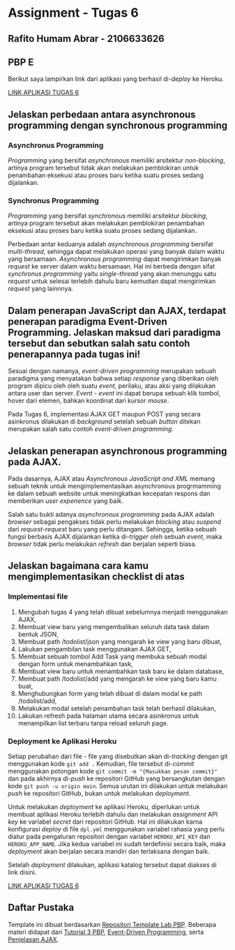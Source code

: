 # Assignment - Tugas 6

## Rafito Humam Abrar - 2106633626
## PBP E

Berikut saya lampirkan link dari aplikasi yang berhasil di-*deploy* ke Heroku.

[LINK APLIKASI TUGAS 6](https://tugas3-rafitohumam.herokuapp.com/todolist/ "App Heroku Tugas 5 - todolist")

## Jelaskan perbedaan antara asynchronous programming dengan synchronous programming

### Asynchronus Programming
*Programming* yang bersifat *asynchronous* memiliki arsitektur *non-blocking*, artinya program tersebut tidak akan melakukan pemblokiran untuk penambahan eksekusi atau proses baru ketika suatu proses sedang dijalankan.

### Synchronus Programming
*Programming* yang bersifat *synchronous* memiliki arsitektur *blocking*, artinya program tersebut akan melakukan pemblokiran penambahan eksekusi atau proses baru ketika suatu proses sedang dijalankan.

Perbedaan antar keduanya adalah *asynchronous programming* bersifat *multi-thread*, sehingga dapat melakukan operasi yang banyak dalam waktu yang bersamaan. *Asynchronous programming* dapat mengirimkan banyak *request* ke server dalam waktu bersamaan. Hal ini berbeda dengan sifat *synchronus programming* yaitu *single-thread* yang akan menunggu satu *request* untuk selesai terlebih dahulu baru kemudian dapat mengirimkan *request* yang lainnnya.

##  Dalam penerapan JavaScript dan AJAX, terdapat penerapan paradigma Event-Driven Programming. Jelaskan maksud dari paradigma tersebut dan sebutkan salah satu contoh penerapannya pada tugas ini!

Sesuai dengan namanya, *event-driven programming* merupakan sebuah paradigma yang menyatakan bahwa setiap *response* yang diberikan oleh program dipicu oleh oleh suatu *event*, perilaku, atau aksi yang dilakukan antara user dan server. *Event - event* ini dapat berupa sebuah klik tombol, hover dari elemen, bahkan koordinat dari kursor *mouse*.

Pada Tugas 6, implementasi AJAX GET maupun POST yang secara asinkronus dilakukan di *background* setelah sebuah *button* ditekan merupakan salah satu contoh *event-driven programming*.

## Jelaskan penerapan asynchronous programming pada AJAX.

Pada dasarnya, AJAX atau *Asynchronous JavaScript and XML* memang sebuah teknik untuk mengimplementasikan asynchronous progrmamming ke dalam sebuah website untuk meningkatkan kecepatan respons dan memberikan *user experience* yang baik.

Salah satu bukti adanya *asynchronous programming* pada AJAX adalah *browser* sebagai pengakses tidak perlu melakukan *blocking* atau *suspend* dari *request-request* baru yang perlu ditangani. Sehingga, ketika sebuah fungsi berbasis AJAX dijalankan ketika di-*trigger* oleh sebuah *event*, maka *browser* tidak perlu melakukan *refresh* dan berjalan seperti biasa.

## Jelaskan bagaimana cara kamu mengimplementasikan checklist di atas

### Implementasi file

1. Mengubah tugas 4 yang telah dibuat sebelumnya menjadi menggunakan AJAX,
2. Membuat view baru yang mengembalikan seluruh data task dalam bentuk JSON,
3. Membuat path /todolist/json yang mengarah ke view yang baru dibuat,
4. Lakukan pengambilan task menggunakan AJAX GET,
5. Membuat sebuah tombol Add Task yang membuka sebuah modal dengan form untuk menambahkan task,
6. Membuat view baru untuk menambahkan task baru ke dalam database,
7. Membuat path /todolist/add yang mengarah ke view yang baru kamu buat,
8. Menghubungkan form yang telah dibuat di dalam modal ke path /todolist/add,
9. Melakukan modal setelah penambahan task telah berhasil dilakukan,
10. Lakukan refresh pada halaman utama secara asinkronus untuk menampilkan list terbaru tanpa reload seluruh page.

### Deployment ke Aplikasi Heroku

Setiap perubahan dari file - file yang disebutkan akan di-*tracking* dengan git menggunakan kode `git add .` Kemudian, file tersebut di-*commit* menggunakan potongan kode `git commit -m "{Masukkan pesan commit}"` dan pada akhirnya di-*push* ke repositori GitHub yang bersangkutan dengan kode `git push -u origin main`. Semua urutan ini dilakukan untuk melakukan *push* ke repositori GitHub, bukan untuk melakukan *deployment*.

Untuk melakukan *deployment* ke aplikasi Heroku, diperlukan untuk membuat aplikasi Heroku terlebih dahulu dan melakukan *assignment* API *key* ke variabel *secret* dari repositori GitHub. Hal ini dilakukan karna konfigurasi *deploy* di file `dpl.yml` menggunakan variabel rahasia yang perlu diatur pada pengaturan repositori dengan variabel `HEROKU_API_KEY` dan `HEROKU_APP_NAME`. Jika kedua variabel ini sudah terdefinisi secara baik, maka *deployment* akan berjalan secara mandiri dan terlaksana dengan baik.

Setelah *deployment* dilakukan, aplikasi katalog tersebut dapat diakses di link disini.

[LINK APLIKASI TUGAS 6](https://tugas3-rafitohumam.herokuapp.com/todolist/ "App Heroku Tugas 4 - Katalog")

## Daftar Pustaka

Template ini dibuat berdasarkan [Repositori Template Lab PBP](https://github.com/pbp-fasilkom-ui/assignment-repository).
Beberapa materi didapat dari [Tutorial 3 PBP](https://pbp-fasilkom-ui.github.io/ganjil-2023/assignments/tutorial/tutorial-3), [Event-Driven Programming](https://aiven.io/blog/introduction-to-event-based-programming), serta [Penjelasan AJAX](https://www.youtube.com/watch?v=rJesac0_Ftw&ab_channel=LearnWebCode).
